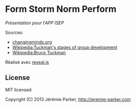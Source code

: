 # Form Storm Norm Perform
*Présentation pour l'APP ISEP*

Sources:
+ [changingminds.org](http://changingminds.org/explanations/groups/form_storm_norm_perform.htm)
+ [Wikipedia:Tuckman's stages of group development](http://en.wikipedia.org/wiki/Tuckman's_stages_of_group_development)
+ [Wikipedia:Bruce Tuckman](http://en.wikipedia.org/wiki/Bruce_Tuckman)

Réalisé avec [reveal.js](https://github.com/hakimel/reveal.js)

## License
MIT licensed

Copyright (C) 2013 Jérémie Parker, http://jeremie-parker.com
